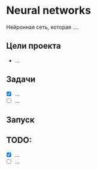 # Neural networks
Нейронная сеть, которая ....

## Цели проекта
- ...

## Задачи
- [x] ...
- [ ] ...

## Запуск


## TODO:
- [x] ...
- [ ] ...
